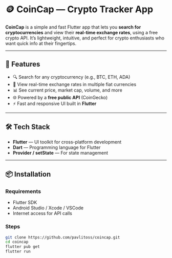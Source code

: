 # 🪙 CoinCap — Crypto Tracker App

**CoinCap** is a simple and fast Flutter app that lets you **search for cryptocurrencies** and view their **real-time exchange rates**, using a free crypto API. It’s lightweight, intuitive, and perfect for crypto enthusiasts who want quick info at their fingertips.

---

## 📲 Features

- 🔍 Search for any cryptocurrency (e.g., BTC, ETH, ADA)
- 💱 View real-time exchange rates in multiple fiat currencies
- 📊 See current price, market cap, volume, and more
- 🌐 Powered by a **free public API** (CoinGecko)
- ⚡ Fast and responsive UI built in **Flutter**

---

## 🛠️ Tech Stack

- **Flutter** — UI toolkit for cross-platform development
- **Dart** — Programming language for Flutter
- **Provider / setState** — For state management

---

## 📦 Installation

### Requirements
- Flutter SDK
- Android Studio / Xcode / VSCode
- Internet access for API calls

### Steps

```bash
git clone https://github.com/pavlitoss/coincap.git
cd coincap
flutter pub get
flutter run
